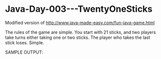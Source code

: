 # Java-Day-003---TwentyOneSticks
Modified version of http://www.java-made-easy.com/fun-java-game.html

The rules of the game are simple. You start with 21 sticks, and two players take turns either taking one or two sticks. The player who takes the last stick loses. Simple.

SAMPLE OUTPUT:
```

```
